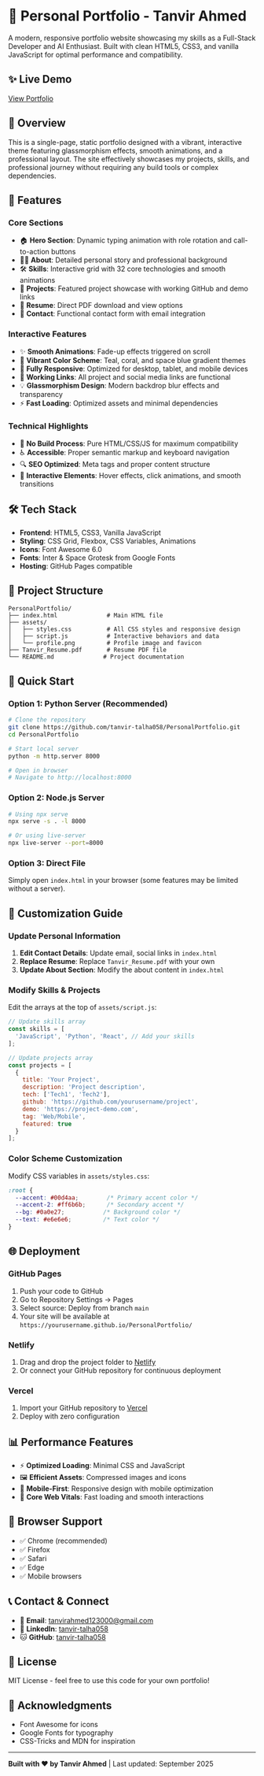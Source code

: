 # 🚀 Personal Portfolio - Tanvir Ahmed

A modern, responsive portfolio website showcasing my skills as a Full-Stack Developer and AI Enthusiast. Built with clean HTML5, CSS3, and vanilla JavaScript for optimal performance and compatibility.

## ✨ Live Demo

[View Portfolio](https://tanvir-talha058.github.io/PersonalPortfolio/) 

## 🎯 Overview

This is a single-page, static portfolio designed with a vibrant, interactive theme featuring glassmorphism effects, smooth animations, and a professional layout. The site effectively showcases my projects, skills, and professional journey without requiring any build tools or complex dependencies.

## 🌟 Features

### **Core Sections**
- 🏠 **Hero Section**: Dynamic typing animation with role rotation and call-to-action buttons
- 👨‍💻 **About**: Detailed personal story and professional background
- 🛠️ **Skills**: Interactive grid with 32 core technologies and smooth animations
- 📁 **Projects**: Featured project showcase with working GitHub and demo links
- 📄 **Resume**: Direct PDF download and view options
- 📧 **Contact**: Functional contact form with email integration

### **Interactive Features**
- ✨ **Smooth Animations**: Fade-up effects triggered on scroll
- 🎨 **Vibrant Color Scheme**: Teal, coral, and space blue gradient themes
- 📱 **Fully Responsive**: Optimized for desktop, tablet, and mobile devices
- 🔗 **Working Links**: All project and social media links are functional
- 💡 **Glassmorphism Design**: Modern backdrop blur effects and transparency
- ⚡ **Fast Loading**: Optimized assets and minimal dependencies

### **Technical Highlights**
- 🎯 **No Build Process**: Pure HTML/CSS/JS for maximum compatibility
- ♿ **Accessible**: Proper semantic markup and keyboard navigation
- 🔍 **SEO Optimized**: Meta tags and proper content structure
- 🎪 **Interactive Elements**: Hover effects, click animations, and smooth transitions

## 🛠️ Tech Stack

- **Frontend**: HTML5, CSS3, Vanilla JavaScript
- **Styling**: CSS Grid, Flexbox, CSS Variables, Animations
- **Icons**: Font Awesome 6.0
- **Fonts**: Inter & Space Grotesk from Google Fonts
- **Hosting**: GitHub Pages compatible

## 📁 Project Structure

```
PersonalPortfolio/
├── index.html              # Main HTML file
├── assets/
│   ├── styles.css          # All CSS styles and responsive design
│   ├── script.js           # Interactive behaviors and data
│   └── profile.png         # Profile image and favicon
├── Tanvir_Resume.pdf       # Resume PDF file
└── README.md              # Project documentation
```

## 🚀 Quick Start

### **Option 1: Python Server (Recommended)**
```bash
# Clone the repository
git clone https://github.com/tanvir-talha058/PersonalPortfolio.git
cd PersonalPortfolio

# Start local server
python -m http.server 8000

# Open in browser
# Navigate to http://localhost:8000
```

### **Option 2: Node.js Server**
```bash
# Using npx serve
npx serve -s . -l 8000

# Or using live-server
npx live-server --port=8000
```

### **Option 3: Direct File**
Simply open `index.html` in your browser (some features may be limited without a server).

## 🎨 Customization Guide

### **Update Personal Information**
1. **Edit Contact Details**: Update email, social links in `index.html`
2. **Replace Resume**: Replace `Tanvir_Resume.pdf` with your own
3. **Update About Section**: Modify the about content in `index.html`

### **Modify Skills & Projects**
Edit the arrays at the top of `assets/script.js`:

```javascript
// Update skills array
const skills = [
  'JavaScript', 'Python', 'React', // Add your skills
];

// Update projects array
const projects = [
  {
    title: 'Your Project',
    description: 'Project description',
    tech: ['Tech1', 'Tech2'],
    github: 'https://github.com/yourusername/project',
    demo: 'https://project-demo.com',
    tag: 'Web/Mobile',
    featured: true
  }
];
```

### **Color Scheme Customization**
Modify CSS variables in `assets/styles.css`:

```css
:root {
  --accent: #00d4aa;        /* Primary accent color */
  --accent-2: #ff6b6b;      /* Secondary accent */
  --bg: #0a0e27;           /* Background color */
  --text: #e6e6e6;         /* Text color */
}
```

## 🌐 Deployment

### **GitHub Pages**
1. Push your code to GitHub
2. Go to Repository Settings → Pages
3. Select source: Deploy from branch `main`
4. Your site will be available at `https://yourusername.github.io/PersonalPortfolio/`

### **Netlify**
1. Drag and drop the project folder to [Netlify](https://app.netlify.com/)
2. Or connect your GitHub repository for continuous deployment

### **Vercel**
1. Import your GitHub repository to [Vercel](https://vercel.com/)
2. Deploy with zero configuration

## 📊 Performance Features

- ⚡ **Optimized Loading**: Minimal CSS and JavaScript
- 🖼️ **Efficient Assets**: Compressed images and icons
- 📱 **Mobile-First**: Responsive design with mobile optimization
- 🎯 **Core Web Vitals**: Fast loading and smooth interactions

## 🔧 Browser Support

- ✅ Chrome (recommended)
- ✅ Firefox
- ✅ Safari
- ✅ Edge
- ✅ Mobile browsers

## 📞 Contact & Connect

- 📧 **Email**: [tanvirahmed123000@gmail.com](mailto:tanvirahmed123000@gmail.com)
- 💼 **LinkedIn**: [tanvir-talha058](https://www.linkedin.com/in/tanvir-talha058)
- 🐱 **GitHub**: [tanvir-talha058](https://github.com/tanvir-talha058)

## 📝 License

MIT License - feel free to use this code for your own portfolio!

## 🙏 Acknowledgments

- Font Awesome for icons
- Google Fonts for typography
- CSS-Tricks and MDN for inspiration

---

**Built with ❤️ by Tanvir Ahmed** | Last updated: September 2025
